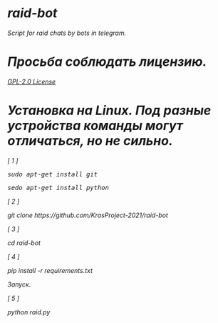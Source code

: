 <em>
<h1>raid-bot</h1>
Script for raid chats by bots in telegram.

<h1>Просьба соблюдать лицензию.</h1>
<a href="https://github.com/KrasProject-2021/raid-bot/blob/main/LICENSE">GPL-2.0 License</a>

<h1>Установка на Linux. Под разные устройства команды могут отличаться, но не сильно.</h1>
<p>[ 1 ]</p>
<p><pre>sudo apt-get install git</pre></p>
<p><pre>sedo apt-get install python</pre></p>

<p>[ 2 ]<p>
<p>git clone https://github.com/KrasProject-2021/raid-bot</p>

<p>[ 3 ]</p>
<p>cd raid-bot</p>

<p>[ 4 ]</p>
<p>pip install -r requirements.txt</p>

<p>Запуск.</p>
<p>[ 5 ]</p>
<p>python raid.py</p>
</em>
